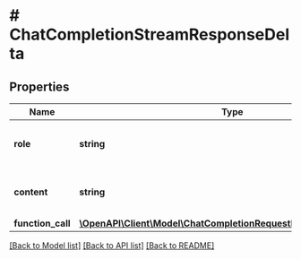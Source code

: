 # # ChatCompletionStreamResponseDelta

## Properties

Name | Type | Description | Notes
------------ | ------------- | ------------- | -------------
**role** | **string** | The role of the author of this message. | [optional]
**content** | **string** | The contents of the chunk message. | [optional]
**function_call** | [**\OpenAPI\Client\Model\ChatCompletionRequestMessageFunctionCall**](ChatCompletionRequestMessageFunctionCall.md) |  | [optional]

[[Back to Model list]](../../README.md#models) [[Back to API list]](../../README.md#endpoints) [[Back to README]](../../README.md)
